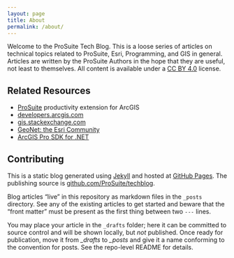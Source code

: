 ```yaml
---
layout: page
title: About
permalink: /about/
---
```


Welcome to the ProSuite Tech Blog. This is a loose series
of articles on technical topics related to ProSuite, Esri,
Programming, and GIS in general. Articles are written by
the ProSuite Authors in the hope that they are useful,
not least to themselves. All content is available under
a [CC BY 4.0][ccby] license.

## Related Resources

- [ProSuite](https://github.com/prosuite) productivity extension for ArcGIS
- [developers.arcgis.com](https://developers.arcgis.com/)
- [gis.stackexchange.com](https://gis.stackexchange.com/)
- [GeoNet: the Esri Community](https://community.esri.com/)
- [ArcGIS Pro SDK for .NET](https://pro.arcgis.com/en/pro-app/sdk/)

## Contributing

This is a static blog generated using [Jekyll][jekyll]
and hosted at [GitHub Pages][ghpages]. The publishing source
is [github.com/ProSuite/techblog](https://github.com/ProSuite/techblog).

Blog articles “live” in this repository as markdown files
in the `_posts` directory. See any of the existing articles
to get started and beware that the “front matter” must be
present as the first thing between two `---` lines.

You may place your article in the `_drafts` folder;
here it can be committed to source control and will
be shown locally, but *not* published. Once ready for
publication, move it from *_drafts* to *_posts* and
give it a name conforming to the convention for posts.
See the repo-level README for details.

[jekyll]: https://jekyllrb.com/
[ghpages]: https://pages.github.com/
[ccby]: https://creativecommons.org/licenses/by/4.0/
